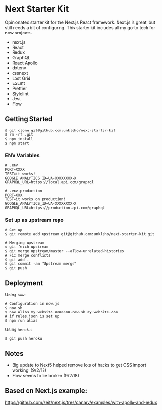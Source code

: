# Next Starter Kit

Opinionated starter kit for the Next.js React framework. Next.js is great, but still needs a bit of configuring. This starter kit includes all my go-to tech for new projects.

* next.js
* React
* Redux
* GraphQL
* React Apollo
* dotenv
* cssnext
* Lost Grid
* ESLint
* Prettier
* Stylelint
* Jest
* Flow

## Getting Started

```
$ git clone git@github.com:unkleho/next-starter-kit
$ rm -rf .git
$ npm install
$ npm start
```

### ENV Variables

```
# .env
PORT=XXXX
TEST=it works!
GOOGLE_ANALYTICS_ID=UA-XXXXXXXX-X
GRAPHQL_URL=https://local.api.com/graphql

# .env.production
PORT=XXX
TEST=it works on production!
GOOGLE_ANALYTICS_ID=UA-XXXXXXXX-X
GRAPHQL_URL=https://production.api.com/graphql
```

### Set up as upstream repo

```
# Set up
$ git remote add upstream git@github.com:unkleho/next-starter-kit.git

# Merging upstream
$ git fetch upstream
$ git merge upstream/master --allow-unrelated-histories
# Fix merge conflicts
$ git add .
$ git commit -am "Upstream merge"
$ git push
```

## Deployment

Using `now`:

```
# Configuration in now.js
$ now sh
$ now alias my-website-XXXXXXX.now.sh my-website.com
# if rules.json is set up
$ npm run alias
```

Using `heroku`:

```
$ git push heroku
```

## Notes

* Big update to Next5 helped remove lots of hacks to get CSS import working. (9/2/18)
* Flow seems to be broken (9/2/18)

## Based on Next.js example:

https://github.com/zeit/next.js/tree/canary/examples/with-apollo-and-redux
